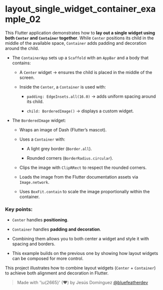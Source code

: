 # layout_single_widget_container_example_02

This Flutter application demonstrates how to **lay out a single widget using both `Center` and `Container` together**. While `Center` positions its child in the middle of the available space, `Container` adds padding and decoration around the child.

- The `ContainerApp` sets up a `Scaffold` with an `AppBar` and a body that contains:
  - A `Center` widget → ensures the child is placed in the middle of the screen.

  - Inside the `Center`, a `Container` is used with:
    - `padding: EdgeInsets.all(16.0)` → adds uniform spacing around its child.
  
    - `child: BorderedImage()` → displays a custom widget.

- The `BorderedImage` widget:
  - Wraps an image of Dash (Flutter’s mascot).

  - Uses a `Container` with:
    - A light grey border (`Border.all`).
  
    - Rounded corners (`BorderRadius.circular`).
  - Clips the image with `ClipRRect` to respect the rounded corners.
  - Loads the image from the Flutter documentation assets via `Image.network`.
  - Uses `BoxFit.contain` to scale the image proportionally within the container.

### Key points:
- `Center` handles **positioning**.

- `Container` handles **padding and decoration**.
- Combining them allows you to both center a widget and style it with spacing and borders.
- This example builds on the previous one by showing how layout widgets can be composed for more control.

This project illustrates how to combine layout widgets (`Center` + `Container`) to achieve both alignment and decoration in Flutter.

> Made with '\u{2665}' (♥) by Jesús Domínguez [@bluefeatherdev](https://github.com/bluefeatherdev)
